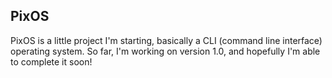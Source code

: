 ## PixOS
PixOS is a little project I'm starting, basically a CLI (command line interface) operating system. So far, I'm working on version 1.0, and hopefully I'm able to complete it soon!
